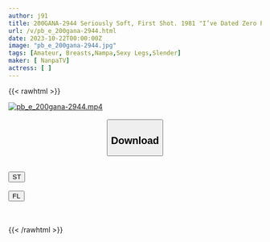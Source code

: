```yaml
---
author: j91
title: 200GANA-2944 Seriously Soft, First Shot. 1981 "I’ve Dated Zero People. But I’ve Had Sex Friends…" A Marunouchi Office Lady Who Is Excited By The Gap Between Her Neat Appearance And Intense Sex. Showing Off Erotic Blowjob Techniques That Toy With The Actor With A Sticky Tongue!
url: /v/pb_e_200gana-2944.html
date: 2023-10-22T00:00:00Z
image: "pb_e_200gana-2944.jpg"
tags: [Amateur, Breasts,Nampa,Sexy Legs,Slender]
maker: [ NanpaTV]
actress: [ ]
---
```



{{< rawhtml >}}

<div class="video" data-videoid="qZpz68YjO7tzgVx">
    <a href="javascript:;">
        <img src="https://my.j91.asia/v/pb_e_200gana-2944.jpg" width="WIDTH" height="HEIGHT" alt="pb_e_200gana-2944.mp4" loading="lazy">
    </a>
</div>

<script type="text/javascript" src="https://j91.asia/asset/on-demand-st.js"></script>

<br>
  <link rel="stylesheet" href="https://j91.asia/asset/bs5.css">
  
  <center>
  <button class="btn btn-primary" type="button" data-bs-toggle="collapse" data-bs-target=".multi-collapse" aria-expanded="false" aria-controls="multiCollapseExample1 multiCollapseExample2"><h2>Download</h2></button></center>
</p>
<div class="row">
  <div class="col">
    <div class="collapse multi-collapse" id="multiCollapseExample1">
      <div class="card card-body">
	      	      <br>
<div class="buttons">  
<a href="https://streamtape.to/v/qZpz68YjO7tzgVx"><button class="btn-hover color-3"><i class="fa fa-download"></i> ST</button></a></div>
    </div>
  </div>
</div>
  <div class="col">
    <div class="collapse multi-collapse" id="multiCollapseExample2">
      <div class="card card-body">
	      <br>
<div class="buttons">
    <a href="https://filelions.online/f/1454vshpwztu"><button class="btn-hover color-9"><i class="fa fa-download"></i> FL</button></a></div>
<br><br>
      </div>
    </div>
  </div>
</div>

{{< /rawhtml >}}